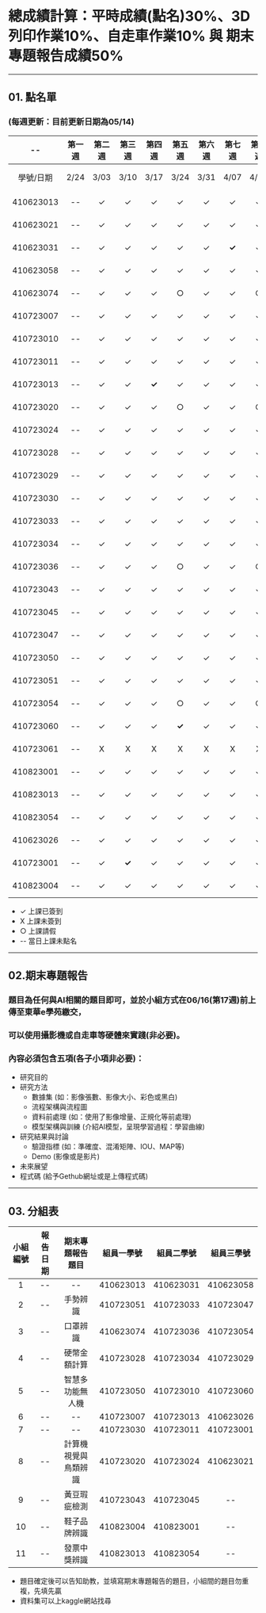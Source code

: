 # 總成績計算：平時成績(點名)30%、3D列印作業10%、自走車作業10% 與 期末專題報告成績50%
-----
## 01. 點名單
### (每週更新：目前更新日期為**05/14**)

| -- | 第一週 | 第二週 | 第三週 | 第四週 | 第五週 | 第六週 | 第七週 | 第八週 | 第九週 | 第十週 | 第十一週 | 第十二週 | 第十三週 | 第十四週 | 第十五週 | 第十六週 | 第十七週 | -- | 
| :----: | :----: | :----: | :----: | :----: | :----: | :----: | :----: | :----: | :----: | :----: | :----: | :----: | :----: | :----: | :----: | :----: | :----: | :----: | 
| 學號/日期 | 2/24 | 3/03 | 3/10 | 3/17 | 3/24 | 3/31 | 4/07 | 4/14 | 4/21 | 4/28 | 5/05 | 5/12 | 5/19 | 5/26 | 6/02 | 6/09 | 6/16	| 總計 | 
| 410623013	| --	| ✓	| ✓ | ✓ | ✓ | ✓ | ✓ | ✓ | ✓ | ✓ | ✓ | ✓ | -- | -- | -- | -- | -- | -- |														
| 410623021	| --	| ✓	| ✓ | ✓ | ✓ | ✓ | ✓ | ✓ | ✓ | ✓ | ✓ | ✓ | -- | -- | -- | -- | -- | -- |															
| 410623031	| --	| ✓	| ✓ | ✓ | ✓ | ✓ | **✓** | ✓ | ✓ | ✓ | ✓ | X | -- | -- | -- | -- | -- | -- |	
| 410623058	| --	| ✓	| ✓ | ✓ | ✓ | ✓ | ✓ | ✓ | ✓ | ✓ | ✓ | ✓ | -- | -- | -- | -- | -- | -- |	
| 410623074	| --	| ✓	| ✓ | ✓ | ○ | ✓ | ✓ | ○ | ✓ | ✓ | ✓ | ✓ | -- | -- | -- | -- | -- | -- |	
| 410723007	| --	| ✓	| ✓ | ✓ | ✓ | ✓ | ✓ | ✓ | ✓ | ✓ | ✓ | ✓ | -- | -- | -- | -- | -- | -- |	
| 410723010	| --	| ✓	| ✓ | ✓ | ✓ | ✓ | ✓ | ✓ | ✓ | ✓ | ✓ | ✓ | -- | -- | -- | -- | -- | -- |	
| 410723011	| --	| ✓	| ✓ | ✓ | ✓ | ✓ | ✓ | ✓ | ✓ | ✓ | ✓ | ✓ | -- | -- | -- | -- | -- | -- |	
| 410723013	| --	| ✓	| ✓ | **✓** | ✓ | ✓ | ✓ | ✓ | ✓ | ✓ | ✓ | ✓ | -- | -- | -- | -- | -- | -- |	
| 410723020	| --	| ✓	| ✓ | ✓ | ○ | ✓ | ✓ | ○ | ✓ | ✓ | ✓ | X | -- | -- | -- | -- | -- | -- |	
| 410723024	| --	| ✓	| ✓ | ✓ | ✓ | ✓ | ✓ | ✓ | ✓ | ✓ | X | ✓ | -- | -- | -- | -- | -- | -- |	
| 410723028	| --	| ✓	| ✓ | ✓ | ✓ | ✓ | ✓ | ✓ | ✓ | ✓ | ✓ | ✓ | -- | -- | -- | -- | -- | -- |	
| 410723029	| --	| ✓	| ✓ | ✓ | ✓ | ✓ | ✓ | ✓ | ✓ | ✓ | ✓ | ✓ | -- | -- | -- | -- | -- | -- |	
| 410723030	| --	| ✓	| ✓ | ✓ | ✓ | ✓ | ✓ | ✓ | ✓ | ✓ | ✓ | ✓ | -- | -- | -- | -- | -- | -- |	
| 410723033	| --	| ✓	| ✓ | ✓ | ✓ | ✓ | ✓ | ✓ | ✓ | ✓ | ✓ | ✓ | -- | -- | -- | -- | -- | -- |	
| 410723034	| --	| ✓	| ✓ | ✓ | ✓ | ✓ | ✓ | ✓ | ✓ | ✓ | ✓ | ✓ | -- | -- | -- | -- | -- | -- |	
| 410723036	| --	| ✓	| ✓ | ✓ | ○ | ✓ | ✓ | ○ | ✓ | ✓ | ✓ | ✓ | -- | -- | -- | -- | -- | -- |	
| 410723043	| --	| ✓	| ✓ | ✓ | ✓ | ✓ | ✓ | ✓ | ✓ | ✓ | ✓ | ✓ | -- | -- | -- | -- | -- | -- |	
| 410723045	| --	| ✓	| ✓ | ✓ | ✓ | ✓ | ✓ | ✓ | ✓ | ✓ | ✓ | ✓ | -- | -- | -- | -- | -- | -- |	
| 410723047	| --	| ✓	| ✓ | ✓ | ✓ | ✓ | ✓ | ✓ | ✓ | ✓ | ✓ | ✓ | -- | -- | -- | -- | -- | -- |	
| 410723050	| --	| ✓	| ✓ | ✓ | ✓ | ✓ | ✓ | ✓ | ✓ | ✓ | ✓ | ✓ | -- | -- | -- | -- | -- | -- |	
| 410723051	| --	| ✓	| ✓ | ✓ | ✓ | ✓ | ✓ | ✓ | ✓ | ✓ | ✓ | ✓ | -- | -- | -- | -- | -- | -- |	
| 410723054	| --	| ✓	| ✓ | ✓ | ○ | ✓ | ✓ | ○ | ✓ | ✓ | ✓ | ✓ | -- | -- | -- | -- | -- | -- |	
| 410723060	| --	| ✓	| ✓ | ✓ | **✓** | ✓ | ✓ | ✓ | ✓ | ✓ | ✓ | ✓ | -- | -- | -- | -- | -- | -- |	
| 410723061	| --	| X	| X | X | X | X | X | X | X | X | X | X | -- | -- | -- | -- | -- | -- |	
| 410823001	| --	| ✓	| ✓ | ✓ | ✓ | ✓ | ✓ | ✓ | ✓ | ✓ | ✓ | ✓ | -- | -- | -- | -- | -- | -- |															
| 410823013	| --	| ✓	| ✓ | ✓ | ✓ | ✓ | ✓ | ✓ | ✓ | ✓ | ✓ | ✓ | -- | -- | -- | -- | -- | -- |															
| 410823054	| --	| ✓	| ✓ | ✓ | ✓ | ✓ | ✓ | ✓ | ✓ | ✓ | ✓ | ✓ | -- | -- | -- | -- | -- | -- |															
| 410623026	| --	| ✓	| ✓ | ✓ | ✓ | ✓ | ✓ | ✓ | ✓ | ✓ | ✓ | ✓ | -- | -- | -- | -- | -- | -- |															
| 410723001	| --	| ✓	| **✓** | ✓ | ✓ | ✓ | ✓ | ✓ | ✓ | ✓ | ✓ | ✓ | -- | -- | -- | -- | -- | -- |															
| 410823004	| --	| ✓	| ✓ | ✓ | ✓ | ✓ | ✓ | ✓ | ✓ | ✓ | ✓ | ✓ | -- | -- | -- | -- | -- | -- |	

* ✓ 上課已簽到
* X 上課未簽到
* ○ 上課請假
* -- 當日上課未點名
-----

## 02.期末專題報告
### 題目為任何與AI相關的題目即可，並於小組方式在06/16(第17週)前上傳至東華e學苑繳交，
### 可以使用攝影機或自走車等硬體來實踐(非必要)。
### 內容必須包含五項(各子小項非必要)：
* 研究目的
* 研究方法
  - 數據集 (如：影像張數、影像大小、彩色或黑白)
  - 流程架構與流程圖
  - 資料前處理 (如：使用了影像增量、正規化等前處理)
  - 模型架構與訓練 (介紹AI模型，呈現學習過程：學習曲線)
* 研究結果與討論
  - 驗證指標 (如：準確度、混淆矩陣、IOU、MAP等)
  - Demo (影像或是影片)
* 未來展望
* 程式碼 (給予Gethub網址或是上傳程式碼)

-----

## 03. 分組表
| 小組編號 | 報告日期 | 期末專題報告題目 | 組員一學號 | 組員二學號 | 組員三學號 | 
| :----: | :----: | :----: | :----: | :----: | :----: | 
| 1 | -- | -- | 410623013 | 410623031 | 410623058 |
| 2 | -- | 手勢辨識 | 410723051 | 410723033 | 410723047 |
| 3 | -- | 口罩辨識 | 410623074 | 410723036 | 410723054 |
| 4 | -- | 硬幣金額計算 | 410723028 | 410723034 | 410723029 |
| 5 | -- | 智慧多功能無人機 | 410723050 | 410723010 | 410723060 |
| 6 | -- | -- | 410723007 | 410723013 | 410623026 |
| 7 | -- | -- | 410723030 | 410723011 | 410723001 |
| 8 | -- | 計算機視覺與鳥類辨識 | 410723020 | 410723024 | 410623021 |
| 9 | -- | 黃豆瑕疵檢測 | 410723043 | 410723045 | -- |
| 10 | -- | 鞋子品牌辨識 | 410823004 | 410823001 | -- |
| 11 | -- | 發票中獎辨識 | 410823013 | 410823054 | -- |

* 題目確定後可以告知助教，並填寫期末專題報告的題目，小組間的題目勿重複，先填先贏
* 資料集可以上kaggle網站找尋
